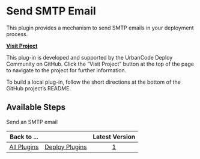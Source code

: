 
# Send SMTP Email

This plugin provides a mechanism to send SMTP emails in your deployment process.

**[Visit Project](https://github.com/UrbanCode/Send-SMTP-Email-UCD)**

This plug-in is developed and supported by the UrbanCode Deploy Community on GitHub. Click the “Visit Project” button at the top of the page to navigate to the project for further information.

To build a local plug-in, follow the short directions at the bottom of the GitHub project’s README.

## Available Steps

Send an SMTP email

|Back to ...||Latest Version|
| :---: | :---: | :---: |
|[All Plugins](../../index.md)|[Deploy Plugins](../README.md)|[1](https://github.com/UrbanCode/Send-SMTP-Email-UCD/releases/download/1/smtp-email-open-dev.zip)|
